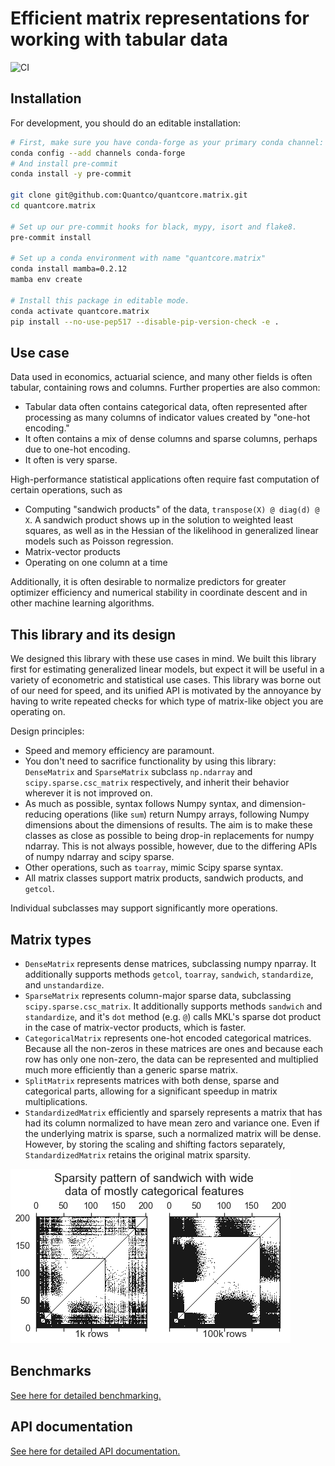 # Efficient matrix representations for working with tabular data

![CI](https://github.com/Quantco/quantcore.matrix/workflows/CI/badge.svg)

## Installation
For development, you should do an editable installation: 

```bash
# First, make sure you have conda-forge as your primary conda channel:
conda config --add channels conda-forge
# And install pre-commit
conda install -y pre-commit

git clone git@github.com:Quantco/quantcore.matrix.git
cd quantcore.matrix

# Set up our pre-commit hooks for black, mypy, isort and flake8.
pre-commit install

# Set up a conda environment with name "quantcore.matrix"
conda install mamba=0.2.12
mamba env create

# Install this package in editable mode. 
conda activate quantcore.matrix
pip install --no-use-pep517 --disable-pip-version-check -e .
```

## Use case

Data used in economics, actuarial science, and many other fields is often tabular, containing rows and columns. Further properties are also common:
- Tabular data often contains categorical data, often represented after processing as many columns of indicator values created by "one-hot encoding."
- It often contains a mix of dense columns and sparse columns, perhaps due to one-hot encoding.
- It often is very sparse.

High-performance statistical applications often require fast computation of certain operations, such as
- Computing "sandwich products" of the data, `transpose(X) @ diag(d) @ X`. A sandwich product shows up in the solution to weighted least squares, as well as in the Hessian of the likelihood in generalized linear models such as Poisson regression.
- Matrix-vector products
- Operating on one column at a time

Additionally, it is often desirable to normalize predictors for greater optimizer efficiency and numerical stability in coordinate descent and in other machine learning algorithms.

## This library and its design

We designed this library with these use cases in mind. We built this library first for estimating generalized linear models, but expect it will be useful in a variety of econometric and statistical use cases. This library was borne out of our need for speed, and its unified API is motivated by the annoyance by having to write repeated checks for which type of matrix-like object you are operating on.

Design principles:
- Speed and memory efficiency are paramount.
- You don't need to sacrifice functionality by using this library: `DenseMatrix` and `SparseMatrix` subclass `np.ndarray` and `scipy.sparse.csc_matrix` respectively, and inherit their behavior wherever it is not improved on.
- As much as possible, syntax follows Numpy syntax, and dimension-reducing operations (like `sum`) return Numpy arrays, following Numpy dimensions about the dimensions of results. The aim is to make these classes as close as possible to being drop-in replacements for numpy ndarray.  This is not always possible, however, due to the differing APIs of numpy ndarray and scipy sparse.
- Other operations, such as `toarray`, mimic Scipy sparse syntax.
- All matrix classes support matrix products, sandwich products, and `getcol`.

Individual subclasses may support significantly more operations.

## Matrix types
- `DenseMatrix` represents dense matrices, subclassing numpy nparray.  It additionally supports methods `getcol`, `toarray`, `sandwich`, `standardize`, and `unstandardize`.
- `SparseMatrix` represents column-major sparse data, subclassing `scipy.sparse.csc_matrix`. It additionally supports methods `sandwich` and `standardize`, and it's `dot` method (e.g. `@`) calls MKL's sparse dot product in the case of matrix-vector products, which is faster.
- `CategoricalMatrix` represents one-hot encoded categorical matrices. Because all the non-zeros in these matrices are ones and because each row has only one non-zero, the data can be represented and multiplied much more efficiently than a generic sparse matrix.
- `SplitMatrix` represents matrices with both dense, sparse and categorical parts, allowing for a significant speedup in matrix multiplications.
- `StandardizedMatrix` efficiently and sparsely represents a matrix that has had its column normalized to have mean zero and variance one. Even if the underlying matrix is sparse, such a normalized matrix will be dense. However, by storing the scaling and shifting factors separately, `StandardizedMatrix` retains the original matrix sparsity. 

![Wide data set](images/wide_data_sandwich.png)

## Benchmarks

[See here for detailed benchmarking.]()

## API documentation

[See here for detailed API documentation.]()
